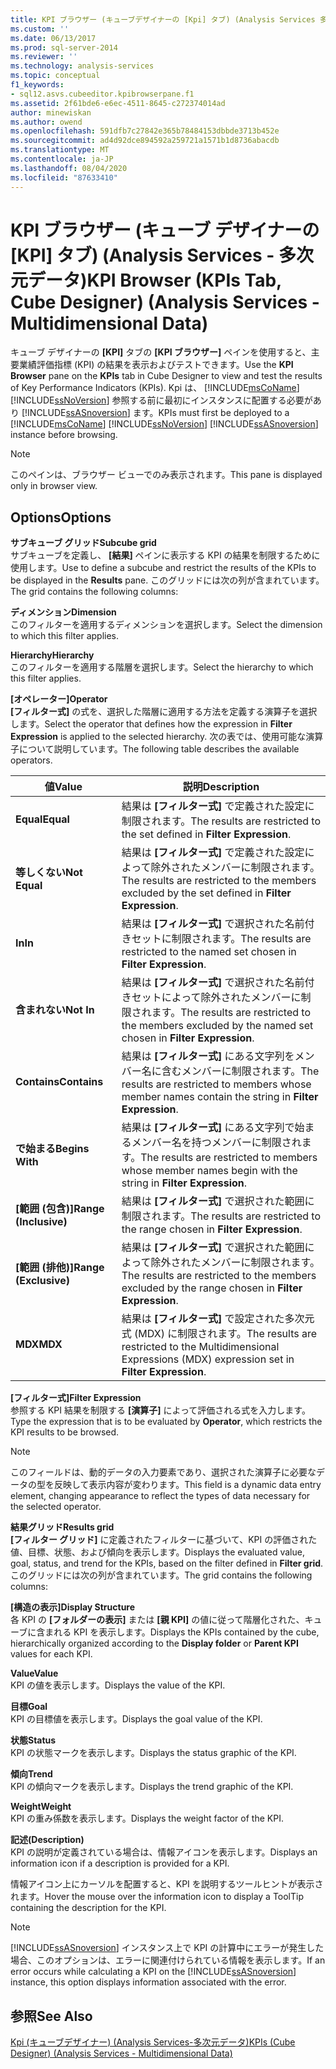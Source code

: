 ```yaml
---
title: KPI ブラウザー (キューブデザイナーの [Kpi] タブ) (Analysis Services 多次元データ) |Microsoft Docs
ms.custom: ''
ms.date: 06/13/2017
ms.prod: sql-server-2014
ms.reviewer: ''
ms.technology: analysis-services
ms.topic: conceptual
f1_keywords:
- sql12.asvs.cubeeditor.kpibrowserpane.f1
ms.assetid: 2f61bde6-e6ec-4511-8645-c272374014ad
author: minewiskan
ms.author: owend
ms.openlocfilehash: 591dfb7c27842e365b78484153dbbde3713b452e
ms.sourcegitcommit: ad4d92dce894592a259721a1571b1d8736abacdb
ms.translationtype: MT
ms.contentlocale: ja-JP
ms.lasthandoff: 08/04/2020
ms.locfileid: "87633410"
---
```

# <a name="kpi-browser-kpis-tab-cube-designer-analysis-services---multidimensional-data"></a><span data-ttu-id="0f069-102">KPI ブラウザー (キューブ デザイナーの [KPI] タブ) (Analysis Services - 多次元データ)</span><span class="sxs-lookup"><span data-stu-id="0f069-102">KPI Browser (KPIs Tab, Cube Designer) (Analysis Services - Multidimensional Data)</span></span>
  <span data-ttu-id="0f069-103">キューブ デザイナーの **[KPI]** タブの **[KPI ブラウザー]** ペインを使用すると、主要業績評価指標 (KPI) の結果を表示およびテストできます。</span><span class="sxs-lookup"><span data-stu-id="0f069-103">Use the **KPI Browser** pane on the **KPIs** tab in Cube Designer to view and test the results of Key Performance Indicators (KPIs).</span></span> <span data-ttu-id="0f069-104">Kpi は、 [!INCLUDE[msCoName](../includes/msconame-md.md)] [!INCLUDE[ssNoVersion](../includes/ssnoversion-md.md)] 参照する前に最初にインスタンスに配置する必要があり [!INCLUDE[ssASnoversion](../includes/ssasnoversion-md.md)] ます。</span><span class="sxs-lookup"><span data-stu-id="0f069-104">KPIs must first be deployed to a [!INCLUDE[msCoName](../includes/msconame-md.md)] [!INCLUDE[ssNoVersion](../includes/ssnoversion-md.md)] [!INCLUDE[ssASnoversion](../includes/ssasnoversion-md.md)] instance before browsing.</span></span>  
  
> [!NOTE]  
>  <span data-ttu-id="0f069-105">このペインは、ブラウザー ビューでのみ表示されます。</span><span class="sxs-lookup"><span data-stu-id="0f069-105">This pane is displayed only in browser view.</span></span>  
  
## <a name="options"></a><span data-ttu-id="0f069-106">Options</span><span class="sxs-lookup"><span data-stu-id="0f069-106">Options</span></span>  
 <span data-ttu-id="0f069-107">**サブキューブ グリッド**</span><span class="sxs-lookup"><span data-stu-id="0f069-107">**Subcube grid**</span></span>  
 <span data-ttu-id="0f069-108">サブキューブを定義し、 **[結果]** ペインに表示する KPI の結果を制限するために使用します。</span><span class="sxs-lookup"><span data-stu-id="0f069-108">Use to define a subcube and restrict the results of the KPIs to be displayed in the **Results** pane.</span></span> <span data-ttu-id="0f069-109">このグリッドには次の列が含まれています。</span><span class="sxs-lookup"><span data-stu-id="0f069-109">The grid contains the following columns:</span></span>  
  
 <span data-ttu-id="0f069-110">**ディメンション**</span><span class="sxs-lookup"><span data-stu-id="0f069-110">**Dimension**</span></span>  
 <span data-ttu-id="0f069-111">このフィルターを適用するディメンションを選択します。</span><span class="sxs-lookup"><span data-stu-id="0f069-111">Select the dimension to which this filter applies.</span></span>  
  
 <span data-ttu-id="0f069-112">**Hierarchy**</span><span class="sxs-lookup"><span data-stu-id="0f069-112">**Hierarchy**</span></span>  
 <span data-ttu-id="0f069-113">このフィルターを適用する階層を選択します。</span><span class="sxs-lookup"><span data-stu-id="0f069-113">Select the hierarchy to which this filter applies.</span></span>  
  
 <span data-ttu-id="0f069-114">**[オペレーター]**</span><span class="sxs-lookup"><span data-stu-id="0f069-114">**Operator**</span></span>  
 <span data-ttu-id="0f069-115">**[フィルター式]** の式を、選択した階層に適用する方法を定義する演算子を選択します。</span><span class="sxs-lookup"><span data-stu-id="0f069-115">Select the operator that defines how the expression in **Filter Expression** is applied to the selected hierarchy.</span></span> <span data-ttu-id="0f069-116">次の表では、使用可能な演算子について説明しています。</span><span class="sxs-lookup"><span data-stu-id="0f069-116">The following table describes the available operators.</span></span>  
  
|<span data-ttu-id="0f069-117">値</span><span class="sxs-lookup"><span data-stu-id="0f069-117">Value</span></span>|<span data-ttu-id="0f069-118">説明</span><span class="sxs-lookup"><span data-stu-id="0f069-118">Description</span></span>|  
|-----------|-----------------|  
|<span data-ttu-id="0f069-119">**Equal**</span><span class="sxs-lookup"><span data-stu-id="0f069-119">**Equal**</span></span>|<span data-ttu-id="0f069-120">結果は **[フィルター式]** で定義された設定に制限されます。</span><span class="sxs-lookup"><span data-stu-id="0f069-120">The results are restricted to the set defined in **Filter Expression**.</span></span>|  
|<span data-ttu-id="0f069-121">**等しくない**</span><span class="sxs-lookup"><span data-stu-id="0f069-121">**Not Equal**</span></span>|<span data-ttu-id="0f069-122">結果は **[フィルター式]** で定義された設定によって除外されたメンバーに制限されます。</span><span class="sxs-lookup"><span data-stu-id="0f069-122">The results are restricted to the members excluded by the set defined in **Filter Expression**.</span></span>|  
|<span data-ttu-id="0f069-123">**In**</span><span class="sxs-lookup"><span data-stu-id="0f069-123">**In**</span></span>|<span data-ttu-id="0f069-124">結果は **[フィルター式]** で選択された名前付きセットに制限されます。</span><span class="sxs-lookup"><span data-stu-id="0f069-124">The results are restricted to the named set chosen in **Filter Expression**.</span></span>|  
|<span data-ttu-id="0f069-125">**含まれない**</span><span class="sxs-lookup"><span data-stu-id="0f069-125">**Not In**</span></span>|<span data-ttu-id="0f069-126">結果は **[フィルター式]** で選択された名前付きセットによって除外されたメンバーに制限されます。</span><span class="sxs-lookup"><span data-stu-id="0f069-126">The results are restricted to the members excluded by the named set chosen in **Filter Expression**.</span></span>|  
|<span data-ttu-id="0f069-127">**Contains**</span><span class="sxs-lookup"><span data-stu-id="0f069-127">**Contains**</span></span>|<span data-ttu-id="0f069-128">結果は **[フィルター式]** にある文字列をメンバー名に含むメンバーに制限されます。</span><span class="sxs-lookup"><span data-stu-id="0f069-128">The results are restricted to members whose member names contain the string in **Filter Expression**.</span></span>|  
|<span data-ttu-id="0f069-129">**で始まる**</span><span class="sxs-lookup"><span data-stu-id="0f069-129">**Begins With**</span></span>|<span data-ttu-id="0f069-130">結果は **[フィルター式]** にある文字列で始まるメンバー名を持つメンバーに制限されます。</span><span class="sxs-lookup"><span data-stu-id="0f069-130">The results are restricted to members whose member names begin with the string in **Filter Expression**.</span></span>|  
|<span data-ttu-id="0f069-131">**[範囲 (包含)]**</span><span class="sxs-lookup"><span data-stu-id="0f069-131">**Range (Inclusive)**</span></span>|<span data-ttu-id="0f069-132">結果は **[フィルター式]** で選択された範囲に制限されます。</span><span class="sxs-lookup"><span data-stu-id="0f069-132">The results are restricted to the range chosen in **Filter Expression**.</span></span>|  
|<span data-ttu-id="0f069-133">**[範囲 (排他)]**</span><span class="sxs-lookup"><span data-stu-id="0f069-133">**Range (Exclusive)**</span></span>|<span data-ttu-id="0f069-134">結果は **[フィルター式]** で選択された範囲によって除外されたメンバーに制限されます。</span><span class="sxs-lookup"><span data-stu-id="0f069-134">The results are restricted to the members excluded by the range chosen in **Filter Expression**.</span></span>|  
|<span data-ttu-id="0f069-135">**MDX**</span><span class="sxs-lookup"><span data-stu-id="0f069-135">**MDX**</span></span>|<span data-ttu-id="0f069-136">結果は **[フィルター式]** で設定された多次元式 (MDX) に制限されます。</span><span class="sxs-lookup"><span data-stu-id="0f069-136">The results are restricted to the Multidimensional Expressions (MDX) expression set in **Filter Expression**.</span></span>|  
  
 <span data-ttu-id="0f069-137">**[フィルター式]**</span><span class="sxs-lookup"><span data-stu-id="0f069-137">**Filter Expression**</span></span>  
 <span data-ttu-id="0f069-138">参照する KPI 結果を制限する **[演算子]** によって評価される式を入力します。</span><span class="sxs-lookup"><span data-stu-id="0f069-138">Type the expression that is to be evaluated by **Operator**, which restricts the KPI results to be browsed.</span></span>  
  
> [!NOTE]  
>  <span data-ttu-id="0f069-139">このフィールドは、動的データの入力要素であり、選択された演算子に必要なデータの型を反映して表示内容が変わります。</span><span class="sxs-lookup"><span data-stu-id="0f069-139">This field is a dynamic data entry element, changing appearance to reflect the types of data necessary for the selected operator.</span></span>  
  
 <span data-ttu-id="0f069-140">**結果グリッド**</span><span class="sxs-lookup"><span data-stu-id="0f069-140">**Results grid**</span></span>  
 <span data-ttu-id="0f069-141">**[フィルター グリッド]** に定義されたフィルターに基づいて、KPI の評価された値、目標、状態、および傾向を表示します。</span><span class="sxs-lookup"><span data-stu-id="0f069-141">Displays the evaluated value, goal, status, and trend for the KPIs, based on the filter defined in **Filter grid**.</span></span> <span data-ttu-id="0f069-142">このグリッドには次の列が含まれています。</span><span class="sxs-lookup"><span data-stu-id="0f069-142">The grid contains the following columns:</span></span>  
  
 <span data-ttu-id="0f069-143">**[構造の表示]**</span><span class="sxs-lookup"><span data-stu-id="0f069-143">**Display Structure**</span></span>  
 <span data-ttu-id="0f069-144">各 KPI の **[フォルダーの表示]** または **[親 KPI]** の値に従って階層化された、キューブに含まれる KPI を表示します。</span><span class="sxs-lookup"><span data-stu-id="0f069-144">Displays the KPIs contained by the cube, hierarchically organized according to the **Display folder** or **Parent KPI** values for each KPI.</span></span>  
  
 <span data-ttu-id="0f069-145">**Value**</span><span class="sxs-lookup"><span data-stu-id="0f069-145">**Value**</span></span>  
 <span data-ttu-id="0f069-146">KPI の値を表示します。</span><span class="sxs-lookup"><span data-stu-id="0f069-146">Displays the value of the KPI.</span></span>  
  
 <span data-ttu-id="0f069-147">**目標**</span><span class="sxs-lookup"><span data-stu-id="0f069-147">**Goal**</span></span>  
 <span data-ttu-id="0f069-148">KPI の目標値を表示します。</span><span class="sxs-lookup"><span data-stu-id="0f069-148">Displays the goal value of the KPI.</span></span>  
  
 <span data-ttu-id="0f069-149">**状態**</span><span class="sxs-lookup"><span data-stu-id="0f069-149">**Status**</span></span>  
 <span data-ttu-id="0f069-150">KPI の状態マークを表示します。</span><span class="sxs-lookup"><span data-stu-id="0f069-150">Displays the status graphic of the KPI.</span></span>  
  
 <span data-ttu-id="0f069-151">**傾向**</span><span class="sxs-lookup"><span data-stu-id="0f069-151">**Trend**</span></span>  
 <span data-ttu-id="0f069-152">KPI の傾向マークを表示します。</span><span class="sxs-lookup"><span data-stu-id="0f069-152">Displays the trend graphic of the KPI.</span></span>  
  
 <span data-ttu-id="0f069-153">**Weight**</span><span class="sxs-lookup"><span data-stu-id="0f069-153">**Weight**</span></span>  
 <span data-ttu-id="0f069-154">KPI の重み係数を表示します。</span><span class="sxs-lookup"><span data-stu-id="0f069-154">Displays the weight factor of the KPI.</span></span>  
  
 <span data-ttu-id="0f069-155">**記述**</span><span class="sxs-lookup"><span data-stu-id="0f069-155">**(Description)**</span></span>  
 <span data-ttu-id="0f069-156">KPI の説明が定義されている場合は、情報アイコンを表示します。</span><span class="sxs-lookup"><span data-stu-id="0f069-156">Displays an information icon if a description is provided for a KPI.</span></span>  
  
 <span data-ttu-id="0f069-157">情報アイコン上にカーソルを配置すると、KPI を説明するツールヒントが表示されます。</span><span class="sxs-lookup"><span data-stu-id="0f069-157">Hover the mouse over the information icon to display a ToolTip containing the description for the KPI.</span></span>  
  
> [!NOTE]  
>  <span data-ttu-id="0f069-158">[!INCLUDE[ssASnoversion](../includes/ssasnoversion-md.md)] インスタンス上で KPI の計算中にエラーが発生した場合、このオプションは、エラーに関連付けられている情報を表示します。</span><span class="sxs-lookup"><span data-stu-id="0f069-158">If an error occurs while calculating a KPI on the [!INCLUDE[ssASnoversion](../includes/ssasnoversion-md.md)] instance, this option displays information associated with the error.</span></span>  
  
## <a name="see-also"></a><span data-ttu-id="0f069-159">参照</span><span class="sxs-lookup"><span data-stu-id="0f069-159">See Also</span></span>  
 [<span data-ttu-id="0f069-160">Kpi &#40;キューブデザイナー&#41; &#40;Analysis Services-多次元データ&#41;</span><span class="sxs-lookup"><span data-stu-id="0f069-160">KPIs &#40;Cube Designer&#41; &#40;Analysis Services - Multidimensional Data&#41;</span></span>](kpis-cube-designer-analysis-services-multidimensional-data.md)  
  
  
